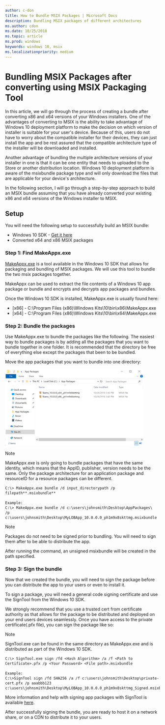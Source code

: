 ```yaml
---
author: c-don
title: How to Bundle MSIX Packages | Microsoft Docs
description: Bundling MSIX packages of different architectures 
ms.author: cdon
ms.date: 10/25/2018
ms.topic: article
ms.prod: windows
keywords: windows 10, msix
ms.localizationpriority: medium
---
```


# Bundling MSIX Packages after converting using MSIX Packaging Tool 

In this article, we will go through the process of creating a bundle after converting x86 and x64 versions of your Windows installers. One of the advantages of converting to MSIX is the ability to take advantage of Windows 10 deployment platform to make the decision on which version of installer is suitable for your user's device. Because of this, users do not have to worry about the compatible installer for their devices, they can just install the app and be rest assured that the compatible architecture type of the installer will be downloaded and installed. 

Another advantage of bundling the multiple architecture versions of your installer in one is that it can be one entity that needs to uploaded to the Store or another distribution location. Windows 10 deployment platform is aware of the msixbundle package type and will only download the files that are applicable for your device's architecture. 

In the following section, I will go through a step-by-step approach to build an MSIX bundle assuming that you have already converted your existing x86 and x64 versions of the Windows installer to MSIX. 

## Setup
You will need the following setup to successfully build an MSIX bundle:
- Windows 10 SDK - [Get it here](https://developer.microsoft.com/en-US/windows/downloads/windows-10-sdk)
- Converted x64 and x86 MSIX packages 

### Step 1: Find MakeAppx.exe
[MakeAppx.exe](https://docs.microsoft.com/en-us/windows/desktop/appxpkg/make-appx-package--makeappx-exe-) is a tool available in the Windows 10 SDK that allows for packaging and bundling of MSIX packages. We will use this tool to bundle the two msix packages together. 

MakeAppx can be used to extract the file contents of a Windows 10 app package or bundle and encrypts and decrypts app packages and bundles.

Once the Windows 10 SDK is installed, MakeAppx.exe is usually found here: 
- [x86] - C:\Program Files (x86)\Windows Kits\10\bin\x86\MakeAppx.exe
- [x64] - C:\Program Files (x86)\Windows Kits\10\bin\x64\MakeAppx.exe

### Step 2: Bundle the packages
Use MakeAppx.exe to bundle the packages like the following. The easiest way to bundle packages is by adding all the packages that you want to bundle together in one folder. It is recommended that the directory be free of everything else except the packages that been to be bundled. 

Move the app packages that you want to bundle into one directory:

<img src="bundle-pic1.png" width="450" height="250">

>[!NOTE] 
> MakeAppx.exe is only going to bundle packages that have the same identity, which means that the AppID, publisher, version needs to be the same. Only the package architecture for an application package and resourceID for a resource packages can be different. 

```Command Prompt
C:\> MakeAppx.exe bundle /d input_directorypath /p filepath**.msixbundle**

Example:
C:\> MakeAppx.exe bundle /d c:\users\johnsmith\Desktop\AppPackages\ 
/p c:\users\johnsmith\Desktop\MyLOBApp_10.0.0.0_ph1m9x8skttmg.msixbundle
```

>[!NOTE]
> Packages do not need to be signed prior to bundling. You will need to sign them after to be able to distribute the app. 

After running the command, an unsigned msixbundle will be created in the path specified. 

### Step 3: Sign the bundle
Now that we created the bundle, you will need to sign the package before you can distribute the app to your users or even to install it. 

To sign a package, you will need a general code signing certificate and use the SignTool from the Windows 10 SDK. 

We strongly recommend that you use a trusted cert from certificate authority as that allows for the package to be distributed and deployed on your end users devices seamlessly. Once you have access to the private certificate(.pfx file), you can sign the package like so:

>[!NOTE]
> SignTool.exe can be found in the same directory as MakeAppx.exe and is distributed as part of the Windows 10 SDK. 

```Command Prompt
C:\> SignTool.exe sign /fd <Hash Algorithm> /a /f <Path to Certificate>.pfx /p <Your Password> <File path>.msixbundle

Example:
C:\>SignTool sign /fd SHA256 /a /f c:\users\johnsmith\Desktop\private-cert.pfx /p aaabbb123 c:\users\johnsmith\Desktop\MyLOBApp_10.0.0.0_ph1m9x8skttmg_Signed.msixbundle
```

More information and help with signing app packages with SignTool is available [here](https://docs.microsoft.com/en-us/windows/uwp/packaging/sign-app-package-using-signtool). 

After successfully signing the bundle, you are ready to host it on a network share, or on a CDN to distribute it to your users. 

